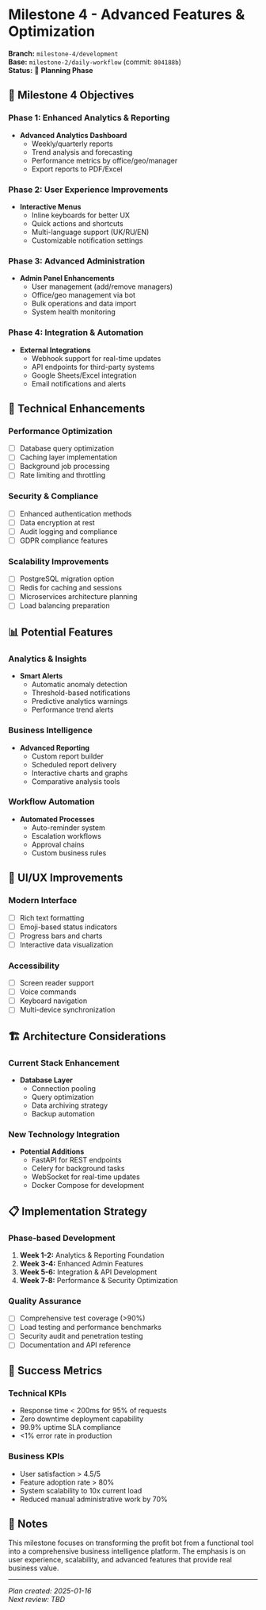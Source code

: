 # Milestone 4 - Advanced Features & Optimization

**Branch:** `milestone-4/development`  
**Base:** `milestone-2/daily-workflow` (commit: `804188b`)  
**Status:** 🚀 **Planning Phase**

## 🎯 Milestone 4 Objectives

### Phase 1: Enhanced Analytics & Reporting
- **Advanced Analytics Dashboard**
  - Weekly/quarterly reports
  - Trend analysis and forecasting
  - Performance metrics by office/geo/manager
  - Export reports to PDF/Excel

### Phase 2: User Experience Improvements
- **Interactive Menus**
  - Inline keyboards for better UX
  - Quick actions and shortcuts
  - Multi-language support (UK/RU/EN)
  - Customizable notification settings

### Phase 3: Advanced Administration
- **Admin Panel Enhancements**
  - User management (add/remove managers)
  - Office/geo management via bot
  - Bulk operations and data import
  - System health monitoring

### Phase 4: Integration & Automation
- **External Integrations**
  - Webhook support for real-time updates
  - API endpoints for third-party systems
  - Google Sheets/Excel integration
  - Email notifications and alerts

## 🔧 Technical Enhancements

### Performance Optimization
- [ ] Database query optimization
- [ ] Caching layer implementation
- [ ] Background job processing
- [ ] Rate limiting and throttling

### Security & Compliance
- [ ] Enhanced authentication methods
- [ ] Data encryption at rest
- [ ] Audit logging and compliance
- [ ] GDPR compliance features

### Scalability Improvements
- [ ] PostgreSQL migration option
- [ ] Redis for caching and sessions
- [ ] Microservices architecture planning
- [ ] Load balancing preparation

## 📊 Potential Features

### Analytics & Insights
- **Smart Alerts**
  - Automatic anomaly detection
  - Threshold-based notifications
  - Predictive analytics warnings
  - Performance trend alerts

### Business Intelligence
- **Advanced Reporting**
  - Custom report builder
  - Scheduled report delivery
  - Interactive charts and graphs
  - Comparative analysis tools

### Workflow Automation
- **Automated Processes**
  - Auto-reminder system
  - Escalation workflows
  - Approval chains
  - Custom business rules

## 🎨 UI/UX Improvements

### Modern Interface
- [ ] Rich text formatting
- [ ] Emoji-based status indicators
- [ ] Progress bars and charts
- [ ] Interactive data visualization

### Accessibility
- [ ] Screen reader support
- [ ] Voice commands
- [ ] Keyboard navigation
- [ ] Multi-device synchronization

## 🏗️ Architecture Considerations

### Current Stack Enhancement
- **Database Layer**
  - Connection pooling
  - Query optimization
  - Data archiving strategy
  - Backup automation

### New Technology Integration
- **Potential Additions**
  - FastAPI for REST endpoints
  - Celery for background tasks
  - WebSocket for real-time updates
  - Docker Compose for development

## 📋 Implementation Strategy

### Phase-based Development
1. **Week 1-2:** Analytics & Reporting Foundation
2. **Week 3-4:** Enhanced Admin Features
3. **Week 5-6:** Integration & API Development
4. **Week 7-8:** Performance & Security Optimization

### Quality Assurance
- [ ] Comprehensive test coverage (>90%)
- [ ] Load testing and performance benchmarks
- [ ] Security audit and penetration testing
- [ ] Documentation and API reference

## 🎉 Success Metrics

### Technical KPIs
- Response time < 200ms for 95% of requests
- Zero downtime deployment capability
- 99.9% uptime SLA compliance
- <1% error rate in production

### Business KPIs
- User satisfaction > 4.5/5
- Feature adoption rate > 80%
- System scalability to 10x current load
- Reduced manual administrative work by 70%

## 📝 Notes

This milestone focuses on transforming the profit bot from a functional tool into a comprehensive business intelligence platform. The emphasis is on user experience, scalability, and advanced features that provide real business value.

---

*Plan created: 2025-01-16*  
*Next review: TBD* 